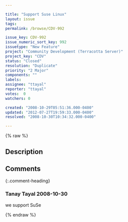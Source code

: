 ```yaml
---

title: "Support Suse Linux"
layout: issue
tags: 
permalink: /browse/CDV-992

issue_key: CDV-992
issue_numeric_sort_key: 992
issuetype: "New Feature"
project: "Community Development (Terracotta Server)"
project_key: "CDV"
status: "Closed"
resolution: "Duplicate"
priority: "2 Major"
components: ""
labels: 
assignee: "ttayal"
reporter: "ttayal"
votes:  0
watchers: 0

created: "2008-10-29T05:51:36.000-0400"
updated: "2012-07-27T19:59:33.000-0400"
resolved: "2008-10-30T10:34:32.000-0400"

---
```




{% raw %}



## Description

<div markdown="1" class="description">



</div>

## Comments


{:.comment-heading}
### **Tanay Tayal** <span class="date">2008-10-30</span>

<div markdown="1" class="comment">

we support SuSe

</div>



{% endraw %}
